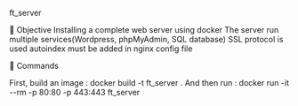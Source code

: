 ft_server 

🔎 Objective
Installing a complete web server using docker
The server run multiple services(Wordpress, phpMyAdmin, SQL database)
SSL protocol is used
autoindex must be added in nginx config file


🔎 Commands


First, build an image : docker build -t ft_server .
And then run : docker run -it --rm -p 80:80 -p 443:443 ft_server

